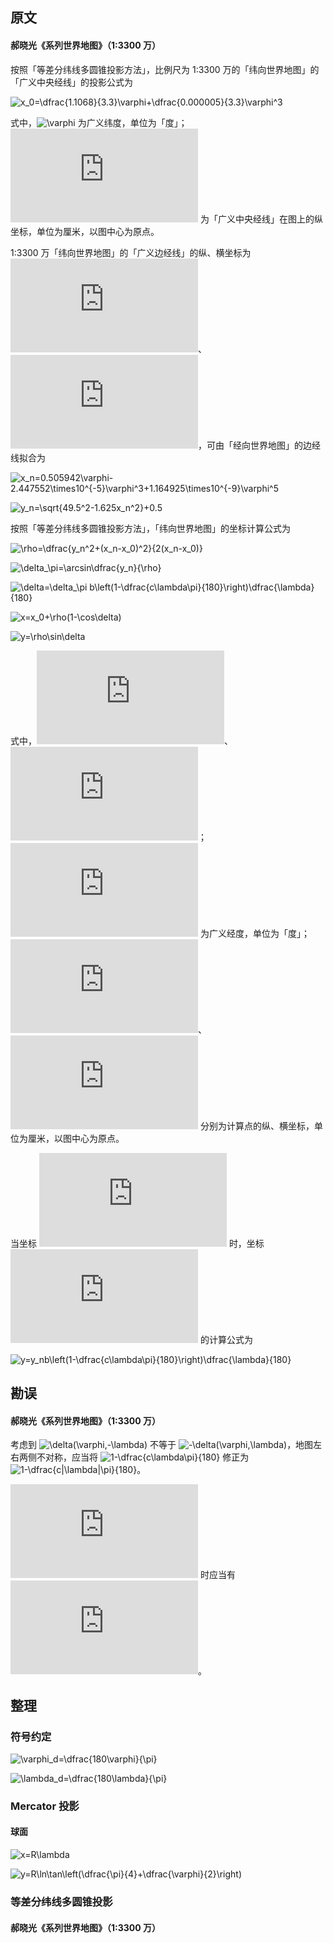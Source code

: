 ## 原文
#### 郝晓光《系列世界地图》（1:3300 万）
按照「等差分纬线多圆锥投影方法」，比例尺为 1:3300 万的「纬向世界地图」的「广义中央经线」的投影公式为

![x_0=\dfrac{1.1068}{3.3}\varphi+\dfrac{0.000005}{3.3}\varphi^3](https://latex.codecogs.com/svg.latex?x_0=\dfrac{1.1068}{3.3}\varphi+\dfrac{0.000005}{3.3}\varphi^3)

式中，![\varphi](https://latex.codecogs.com/svg.latex?\varphi) 为广义纬度，单位为「度」；![x_0](https://latex.codecogs.com/svg.latex?x_0) 为「广义中央经线」在图上的纵坐标，单位为厘米，以图中心为原点。

1:3300 万「纬向世界地图」的「广义边经线」的纵、横坐标为![x_n](https://latex.codecogs.com/svg.latex?x_n)、![y_n](https://latex.codecogs.com/svg.latex?y_n)，可由「经向世界地图」的边经线拟合为

![x_n=0.505942\varphi-2.447552\times10^{-5}\varphi^3+1.164925\times10^{-9}\varphi^5](https://latex.codecogs.com/svg.latex?x_n=0.505942\varphi-2.447552\times10^{-5}\varphi^3+1.164925\times10^{-9}\varphi^5)

![y_n=\sqrt{49.5^2-1.625x_n^2}+0.5](https://latex.codecogs.com/svg.latex?y_n=\sqrt{49.5^2-1.625x_n^2}+0.5)

按照「等差分纬线多圆锥投影方法」，「纬向世界地图」的坐标计算公式为

![\rho=\dfrac{y_n^2+(x_n-x_0)^2}{2(x_n-x_0)}](https://latex.codecogs.com/svg.latex?\rho=\dfrac{y_n^2+(x_n-x_0)^2}{2(x_n-x_0)})

![\delta_\pi=\arcsin\dfrac{y_n}{\rho}](https://latex.codecogs.com/svg.latex?\delta_\pi=\arcsin\dfrac{y_n}{\rho})

![\delta=\delta_\pi b\left(1-\dfrac{c\lambda\pi}{180}\right)\dfrac{\lambda}{180}](https://latex.codecogs.com/svg.latex?\delta=\delta_\pi%20b\left(1-\dfrac{c\lambda\pi}{180}\right)\dfrac{\lambda}{180})

![x=x_0+\rho(1-\cos\delta)](https://latex.codecogs.com/svg.latex?x=x_0+\rho(1-\cos\delta))

![y=\rho\sin\delta](https://latex.codecogs.com/svg.latex?y=\rho\sin\delta)

式中，![b=1.1](https://latex.codecogs.com/svg.latex?b=1.1)、![c=0.02893726](https://latex.codecogs.com/svg.latex?c=0.02893726)；![lambda](https://latex.codecogs.com/svg.latex?lambda) 为广义经度，单位为「度」；![x](https://latex.codecogs.com/svg.latex?x)、![y](https://latex.codecogs.com/svg.latex?y) 分别为计算点的纵、横坐标，单位为厘米，以图中心为原点。

当坐标 ![x=0](https://latex.codecogs.com/svg.latex?x=0) 时，坐标 ![y](https://latex.codecogs.com/svg.latex?y) 的计算公式为

![y=y_nb\left(1-\dfrac{c\lambda\pi}{180}\right)\dfrac{\lambda}{180}](https://latex.codecogs.com/svg.latex?y=y_nb\left(1-\dfrac{c\lambda\pi}{180}\right)\dfrac{\lambda}{180})

## 勘误
#### 郝晓光《系列世界地图》（1:3300 万）
考虑到 ![\delta(\varphi,-\lambda)](https://latex.codecogs.com/svg.latex?\delta(\varphi,-\lambda)) 不等于 ![-\delta(\varphi,\lambda)](https://latex.codecogs.com/svg.latex?-\delta(\varphi,\lambda))，地图左右两侧不对称，应当将 ![1-\dfrac{c\lambda\pi}{180}](https://latex.codecogs.com/svg.latex?1-\dfrac{c\lambda\pi}{180}) 修正为 ![1-\dfrac{c|\lambda|\pi}{180}](https://latex.codecogs.com/svg.latex?1-\dfrac{c|\lambda|\pi}{180})。

![x_0=0](https://latex.codecogs.com/svg.latex?x_0=0) 时应当有 ![x=0](https://latex.codecogs.com/svg.latex?x=0)。

## 整理
### 符号约定
![\varphi_d=\dfrac{180\varphi}{\pi}](https://latex.codecogs.com/svg.latex?\varphi_d=\dfrac{180\varphi}{\pi})

![\lambda_d=\dfrac{180\lambda}{\pi}](https://latex.codecogs.com/svg.latex?\lambda_d=\dfrac{180\lambda}{\pi})

### Mercator 投影
#### 球面
![x=R\lambda](https://latex.codecogs.com/svg.latex?x=R\lambda)

![y=R\ln\tan\left(\dfrac{\pi}{4}+\dfrac{\varphi}{2}\right)](https://latex.codecogs.com/svg.latex?y=R\ln\tan\left(\dfrac{\pi}{4}+\dfrac{\varphi}{2}\right))

### 等差分纬线多圆锥投影
#### 郝晓光《系列世界地图》（1:3300 万）
